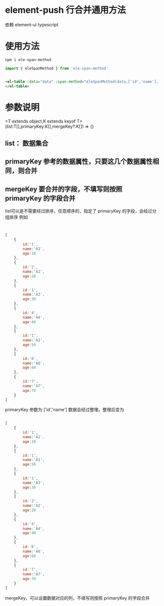 # element-push 行合并通用方法
依赖 element-ui typescript 
# 使用方法

```node
npm i ele-span-method
```

```javascript
import { eleSpanMethod } from 'ele-span-method'

```

```html

<el-table :data="data" :span-method="eleSpanMethod(data,['id','name'],['name'])">
</el-table>


```


# 参数说明
<T extends object,K extends keyof T>(list:T[],primaryKey:K[],mergeKey?:K[]) => {}

## list： 数据集合
## primaryKey 参考的数据属性，只要这几个数据属性相同，则合并
## mergeKey 要合并的字段，不填写则按照 primaryKey 的字段合并

list可以是不需要经过排序，任意顺序的，指定了 primaryKey 的字段，会经过分组排序
例如
```javascript


[
    {
        id:'1',
        name:'A1',
        age:10
    },
    {
        id:'2',
        name:'A2',
        age:20
    },
    {
        id:'1',
        name:'A3',
        age:30
    },
    {
        id:'4',
        name:'A4',
        age:40
    },
    {
        id:'1',
        name:'A1',
        age:50
    },
    {
        id:'6',
        name:'A6',
        age:60
    },
    {
        id:'7',
        name:'A7',
        age:70
    }
]

```
primaryKey 参数为 ['id','name']
数据会经过整理，整理后变为

```javascript

[
    {
        id:'1',
        name:'A1',
        age:10
    },
    {
        id:'1',
        name:'A1',
        age:50
    },
    {
        id:'1',
        name:'A3',
        age:30
    },
    {
        id:'2',
        name:'A2',
        age:20
    },
    {
        id:'4',
        name:'A4',
        age:40
    },
    {
        id:'6',
        name:'A6',
        age:60
    },
    {
        id:'7',
        name:'A7',
        age:70
    }
]

```
mergeKey，可以设置数据对应的列，不填写则按照 primaryKey 的字段合并

